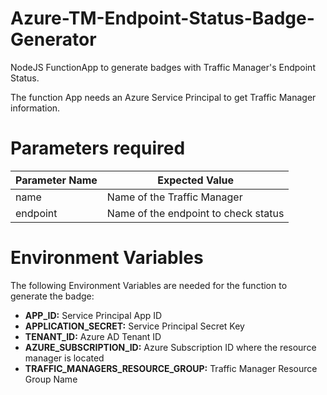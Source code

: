 # Azure-TM-Endpoint-Status-Badge-Generator
NodeJS FunctionApp to generate badges with Traffic Manager's Endpoint Status.

The function App needs an Azure Service Principal to get Traffic Manager information.

# Parameters required
|Parameter Name| Expected Value|
|--|--|
|name| Name of the Traffic Manager |
|endpoint| Name of the endpoint to check status|

# Environment Variables

The following Environment Variables are needed for the function to generate the badge:

* **APP_ID:** Service Principal App ID
* **APPLICATION_SECRET:** Service Principal Secret Key
* **TENANT_ID:** Azure AD Tenant ID
* **AZURE_SUBSCRIPTION_ID:** Azure Subscription ID where the resource manager is located
* **TRAFFIC_MANAGERS_RESOURCE_GROUP:** Traffic Manager Resource Group Name